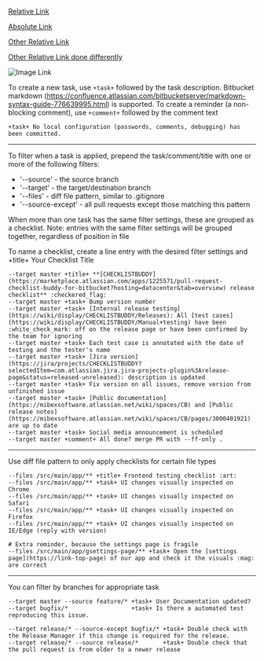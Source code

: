 [Relative Link](defender_rocket.png)

[Absolute Link](https://bitbucket.org/srtestaudit/jupyter-viewer-for-confluence-cloud/src/master/defender_rocket.png)

[Other Relative Link](src/globe_poor.png)

[Other Relative Link done differently]

[Other Relative Link done differently]:(src/globe_poor.png)

![Image Link](defender_rocket.png)

To create a new task, use `+task+` followed by the task description.
Bitbucket markdown (https://confluence.atlassian.com/bitbucketserver/markdown-syntax-guide-776639995.html) is supported.
To create a reminder (a non-blocking comment), use `+comment+` followed by the comment text
```
+task+ No local configuration (passwords, comments, debugging) has been committed.
```
---
To filter when a task is applied, prepend the task/comment/title with one or more of the following filters:
- '--source' - the source branch
- '--target' - the target/destination branch
- '--files' - diff file pattern, similar to .gitignore
- '--source-except' - all pull requests except those matching this pattern

When more than one task has the same filter settings, these are grouped as a checklist.
Note: entries with the same filter settings will be grouped together, regardless of position in file

To name a checklist, create a line entry with the desired filter settings and +title+ Your Checklist Title
```
--target master +title+ **[CHECKLISTBUDDY](https://marketplace.atlassian.com/apps/1225571/pull-request-checklist-buddy-for-bitbucket?hosting=datacenter&tab=overview) release checklist** :checkered_flag:
--target master +task+ Bump version number
--target master +task+ [Internal release testing](https://wiki/display/CHECKLISTBUDDY/Releases): All [test cases](https://wiki/display/CHECKLISTBUDDY/Manual+testing) have been :white_check_mark: off on the release page or have been confirmed by the team for ignoring
--target master +task+ Each test case is annotated with the date of testing and the tester's name
--target master +task+ [Jira version](https://jira/projects/CHECKLISTBUDDY?selectedItem=com.atlassian.jira.jira-projects-plugin%3Arelease-page&status=released-unreleased): description is updated
--target master +task+ Fix version on all issues, remove version from unfinished issue
--target master +task+ [Public documentation](https://mibexsoftware.atlassian.net/wiki/spaces/CB) and [Public release notes](https://mibexsoftware.atlassian.net/wiki/spaces/CB/pages/3000401921) are up to date
--target master +task+ Social media announcement is scheduled
--target master +comment+ All done? merge PR with --ff-only .
```
---
Use diff file pattern to only apply checklists for certain file types
```
--files /src/main/app/** +title+ Frontend testing checklist :art:
--files /src/main/app/** +task+ UI changes visually inspected on Chrome
--files /src/main/app/** +task+ UI changes visually inspected on Safari 
--files /src/main/app/** +task+ UI changes visually inspected on Firefox
--files /src/main/app/** +task+ UI changes visually inspected on IE/Edge (reply with version)

# Extra reminder, because the settings page is fragile
--files /src/main/app/gsettings-page/** +task+ Open the [settings page](https://link-top-page) of our app and check it the visuals :mag: are correct
```
---
You can filter by branches for appropriate task
```
--target master --source feature/* +task+ User Documentation updated?
--target bugfix/*                  +task+ Is there a automated test reproducing this issue.
             
--target release/* --source-except bugfix/* +task+ Double check with the Release Manager if this change is required for the release.
--target release/* --source release/*       +task+ Double check that the pull request is from older to a newer release
```
